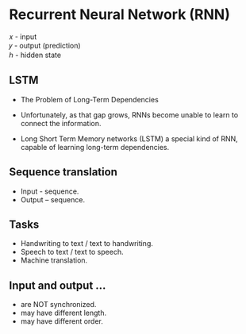 
# Recurrent Neural Network (RNN)

𝑥 - input  
𝑦 - output (prediction)  
ℎ - hidden state  

## LSTM

  - The Problem of Long-Term Dependencies

  - Unfortunately, as that gap grows, RNNs become unable to learn to connect the information.

  - Long Short Term Memory networks (LSTM)
       a special kind of RNN, capable of learning long-term dependencies.


## Sequence translation
   - Input - sequence.
   - Output – sequence.

## Tasks
   - Handwriting to text / text to handwriting.
   - Speech to text / text to speech.
   - Machine translation.

## Input and output …
   - are NOT synchronized.
   - may have different length.
   - may have different order.
